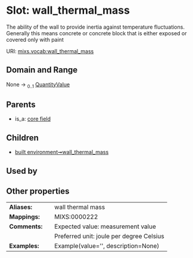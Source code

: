 
# Slot: wall_thermal_mass


The ability of the wall to provide inertia against temperature fluctuations. Generally this means concrete or concrete block that is either exposed or covered only with paint

URI: [mixs.vocab:wall_thermal_mass](https://w3id.org/mixs/vocab/wall_thermal_mass)


## Domain and Range

None &#8594;  <sub>0..1</sub> [QuantityValue](QuantityValue.md)

## Parents

 *  is_a: [core field](core_field.md)

## Children

 *  [built environment➞wall_thermal_mass](built_environment_wall_thermal_mass.md)

## Used by


## Other properties

|  |  |  |
| --- | --- | --- |
| **Aliases:** | | wall thermal mass |
| **Mappings:** | | MIXS:0000222 |
| **Comments:** | | Expected value: measurement value |
|  | | Preferred unit: joule per degree Celsius |
| **Examples:** | | Example(value='', description=None) |

